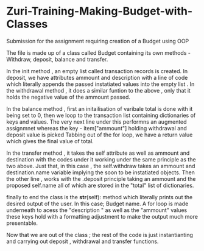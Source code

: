 # Zuri-Training-Making-Budget-with-Classes
Submission for the assignment requiring creation of a Budget using OOP 


The file is made up of a class called Budget containing its own methods - Withdraw, deposit, balance and transfer.

In the init method , an empty list called transaction records is created.
In deposit, we have attributes ammount and description with a line of code which literally appends the passed instatiated values into the empty list . 
In the withdrawal method , it does a similar funtion to the above , only that it holds the negative value of the ammount passed. 

In the balance method , first an initailisation of varibale total is done with it being set to 0, then we loop to the transaction list containing dictionaries of keys and values.
The very next line under this performns an augmented assignmnet whereas the key - item["ammount"] holding withdrawal and deposit value is picked
Tabbing out of the for loop, we have a return value which gives the final value of total. 

In the transfer method , it takes the self attribute as well as ammount and destination with the codes under it working under the same principle as the two above.
Just that, in this case , the self.withdraw takes an ammount and destination.name variable implying the soon to be instatiated objects.
Then the other line , works with the .deposit principle taking an ammount and the proposed self.name all of which are stored in the "total" list of dictionaries. 

finally to end the class is the __str__(self): method which literally prints out the desired output of the user. In this case; Budget name.
A for loop is made underneath to acess the "description " as well as the "ammount" values these keys hold with a formatting adjustment to make the output much more presentable. 

Now that we are out of the class ; the rest of the code is just instantianting and carrying out deposit , withdrawal and transfer functions. 

